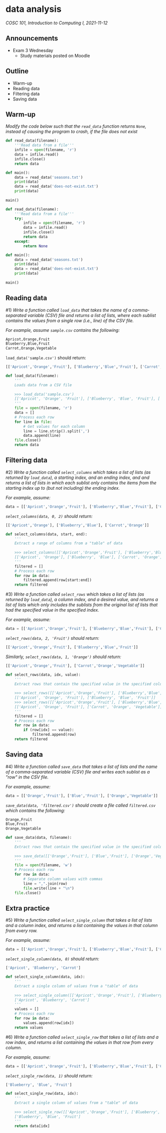 # data analysis
_COSC 101, Introduction to Computing I, 2021-11-12_

## Announcements
* Exam 3 Wednesday
    * Study materials posted on Moodle

## Outline
* Warm-up
* Reading data
* Filtering data
* Saving data

## Warm-up
*Modify the code below such that the `read_data` function returns `None`, instead of causing the program to crash, if the file does not exist*


```python
def read_data(filename):
    '''Read data from a file'''
    infile = open(filename, 'r')
    data = infile.read()
    infile.close()
    return data

def main():
    data = read_data('seasons.txt')
    print(data)
    data = read_data('does-not-exist.txt')
    print(data)
    
main()
```


```python
def read_data(filename):
    '''Read data from a file'''
    try:
        infile = open(filename, 'r')
        data = infile.read()
        infile.close()
        return data
    except:
        return None

def main():
    data = read_data('seasons.txt')
    print(data)
    data = read_data('does-not-exist.txt')
    print(data)
    
main()
```

## Reading data
\#1) *Write a function called `load_data` that takes the name of a comma-separated variable (CSV) file and returns a list of lists, where each sublist contains the values from a single row (i.e., line) of the CSV file.*

*For example, assume `sample.csv` contains the following:*
```Python
Apricot,Orange,Fruit
Blueberry,Blue,Fruit
Carrot,Orange,Vegetable
```

`load_data('sample.csv')` should return:
```Python
[['Apricot','Orange','Fruit'], ['Blueberry','Blue','Fruit'], ['Carrot','Orange','Vegetable']]
```


```python
def load_data(filename):
    '''
    Loads data from a CSV file
    
    >>> load_data('sample.csv')
    [['Apricot', 'Orange', 'Fruit'], ['Blueberry', 'Blue', 'Fruit'], ['Carrot', 'Orange', 'Vegetable']]
    '''
    file = open(filename, 'r')
    data = []
    # Process each row
    for line in file:
        # Get values for each column
        line = line.strip().split(',')
        data.append(line)
    file.close()
    return data
```

## Filtering data
\#2) *Write a function called `select_columns` which takes a list of lists (as returned by `load_data`), a starting index, and an ending index, and and returns a list of lists in which each sublist only contains the items from the starting index up to (but not including) the ending index.*

*For example, assume:*
```Python
data = [['Apricot','Orange','Fruit'], ['Blueberry','Blue','Fruit'], ['Carrot','Orange','Vegetable']]
```

*`select_columns(data, 0, 2)` should return:*
```Python
[['Apricot','Orange'], ['Blueberry','Blue'], ['Carrot','Orange']]
```


```python
def select_columns(data, start, end):
    '''
    Extract a range of columns from a "table" of data
    
    >>> select_columns([['Apricot','Orange','Fruit'], ['Blueberry','Blue','Fruit'], ['Carrot','Orange','Vegetable']], 0, 2)
    [['Apricot', 'Orange'], ['Blueberry', 'Blue'], ['Carrot', 'Orange']]
    '''
    filtered = []
    # Process each row
    for row in data:
        filtered.append(row[start:end])
    return filtered
```

\#3) *Write a function called `select_rows` which takes a list of lists (as returned by `load_data`), a column index, and a desired value, and returns a list of lists which only includes the sublists from the original list of lists that had the specified value in the specified index.*

*For example, assume:*
```Python
data = [['Apricot','Orange','Fruit'], ['Blueberry','Blue','Fruit'], ['Carrot','Orange','Vegetable']]
```

*`select_rows(data, 2, 'Fruit')` should return:*
```Python
[['Apricot','Orange','Fruit'], ['Blueberry','Blue','Fruit']]
```

*Similarly, `select_rows(data, 1, 'Orange')` should return:*
```Python
[['Apricot','Orange','Fruit'], ['Carrot','Orange','Vegetable']]
```


```python
def select_rows(data, idx, value):
    '''
    Extract rows that contain the specified value in the specified column
    
    >>> select_rows([['Apricot','Orange','Fruit'], ['Blueberry','Blue','Fruit'], ['Carrot','Orange','Vegetable']], 2, 'Fruit')
    [['Apricot', 'Orange', 'Fruit'], ['Blueberry', 'Blue', 'Fruit']]
    >>> select_rows([['Apricot','Orange','Fruit'], ['Blueberry','Blue','Fruit'], ['Carrot','Orange','Vegetable']], 1, 'Orange')
    [['Apricot', 'Orange', 'Fruit'], ['Carrot', 'Orange', 'Vegetable']]
    '''
    filtered = []
    # Process each row
    for row in data:
        if (row[idx] == value):
            filtered.append(row)
    return filtered
```

## Saving data
\#4) *Write a function called `save_data` that takes a list of lists and the name of a comma-separated variable (CSV) file and writes each sublist as a "row" in the CSV file.*

*For example, assume:*
```Python
data = [['Orange','Fruit'], ['Blue','Fruit'], ['Orange','Vegetable']]
```

*`save_data(data, 'filtered.csv')` should create a file called `filtered.csv` which contains the following:*
```Python
Orange,Fruit
Blue,Fruit
Orange,Vegetable
```


```python
def save_data(data, filename):
    '''
    Extract rows that contain the specified value in the specified column
    
    >>> save_data([['Orange','Fruit'], ['Blue','Fruit'], ['Orange','Vegetable']], 'filtered.csv')
    '''
    file = open(filename, 'w')
    # Process each row
    for row in data:
        # Separate column values with commas
        line = ",".join(row)
        file.write(line + "\n")
    file.close()
```

## Extra practice
\#5) *Write a function called `select_single_column` that takes a list of lists and a column index, and returns a list containing the values in that column from every row.*

*For example, assume:*
```Python
data = [['Apricot','Orange','Fruit'], ['Blueberry','Blue','Fruit'], ['Carrot','Orange','Vegetable']]
```

*`select_single_column(data, 0)` should return:*
```Python
['Apricot', 'Blueberry', 'Carrot']
```


```python
def select_single_column(data, idx):
    '''
    Extract a single column of values from a "table" of data
    
    >>> select_single_column([['Apricot','Orange','Fruit'], ['Blueberry','Blue','Fruit'], ['Carrot','Orange','Vegetable']], 0)
    ['Apricot', 'Blueberry', 'Carrot']
    '''
    values = []
    # Process each row
    for row in data:
        values.append(row[idx])
    return values
```

\#6) *Write a function called `select_single_row` that takes a list of lists and a row index, and returns a list containing the values in that row from every column.*

*For example, assume:*
```Python
data = [['Apricot','Orange','Fruit'], ['Blueberry','Blue','Fruit'], ['Carrot','Orange','Vegetable']]
```

*`select_single_row(data, 1)` should return:*
```Python
['Blueberry', 'Blue', 'Fruit']
```


```python
def select_single_row(data, idx):
    '''
    Extract a single column of values from a "table" of data
    
    >>> select_single_row([['Apricot','Orange','Fruit'], ['Blueberry','Blue','Fruit'], ['Carrot','Orange','Vegetable']], 1)
    ['Blueberry', 'Blue', 'Fruit']
    '''
    return data[idx]
```
